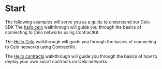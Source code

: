 # Start

The following examples will serve you as a guide to understand our Celo SDK
The [hello celo](walkthroughs/hellocelo.md) walkthrough will guide you through the basics of connecting to Celo networks using ContractKit.


The [Hello Celo](walkthroughs/hellocelo.md) walkthrough will guide you through the basics of connecting to Celo networks using ContractKit.


The [Hello contracts](walkthroughs/hellocontracts.md) walkthrough will guide you through the basics of how to deploy your own smart contracts on Celo networks.